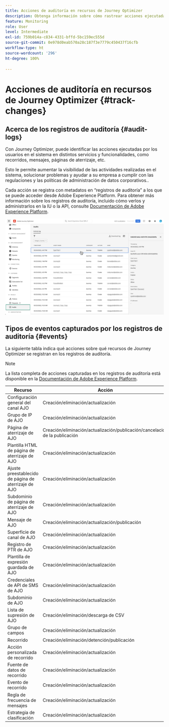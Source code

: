 ```yaml
---
title: Acciones de auditoría en recursos de Journey Optimizer
description: Obtenga información sobre cómo rastrear acciones ejecutadas en recursos de Journey Optimizer.
feature: Monitoring
role: User
level: Intermediate
exl-id: 759b014a-c834-4331-bffd-5bc159ec555d
source-git-commit: 0e978d0eab570a28c187f3e7779c450437f16cfb
workflow-type: ht
source-wordcount: '296'
ht-degree: 100%

---
```


# Acciones de auditoría en recursos de Journey Optimizer {#track-changes}

## Acerca de los registros de auditoría {#audit-logs}

Con Journey Optimizer, puede identificar las acciones ejecutadas por los usuarios en el sistema en distintos servicios y funcionalidades, como recorridos, mensajes, páginas de aterrizaje, etc.

Esto le permite aumentar la visibilidad de las actividades realizadas en el sistema, solucionar problemas y ayudar a su empresa a cumplir con las regulaciones y las políticas de administración de datos corporativos..

Cada acción se registra con metadatos en “registros de auditoría” a los que se puede acceder desde Adobe Experience Platform. Para obtener más información sobre los registros de auditoría, incluido cómo verlos y administrarlos en la IU o la API, consulte [Documentación de Adobe Experience Platform](https://experienceleague.adobe.com/docs/experience-platform/landing/governance-privacy-security/audit-logs/overview.html?lang=es).

![](assets/audit-logs.png)

## Tipos de eventos capturados por los registros de auditoría {#events}

La siguiente tabla indica qué acciones sobre qué recursos de Journey Optimizer se registran en los registros de auditoría.

>[!NOTE]
>
>La lista completa de acciones capturadas en los registros de auditoría está disponible en la [Documentación de Adobe Experience Platform](https://experienceleague.adobe.com/docs/experience-platform/landing/governance-privacy-security/audit-logs/overview.html?lang=es#category).

| Recurso | Acción |
|-----------|------------------|
| Configuración general del canal AJO | Creación/eliminación/actualización |
| Grupo de IP de AJO | Creación/eliminación/actualización |
| Página de aterrizaje de AJO | Creación/eliminación/actualización/publicación/cancelación de la publicación |
| Plantilla HTML de página de aterrizaje de AJO | Creación/eliminación/actualización |
| Ajuste preestablecido de página de aterrizaje de AJO | Creación/eliminación/actualización |
| Subdominio de página de aterrizaje de AJO | Creación/eliminación/actualización |
| Mensaje de AJO | Creación/eliminación/actualización/publicación |
| Superficie de canal de AJO | Creación/eliminación/actualización |
| Registro de PTR de AJO | Creación/eliminación/actualización |
| Plantilla de expresión guardada de AJO | Creación/eliminación/actualización |
| Credenciales de API de SMS de AJO | Creación/eliminación/actualización |
| Subdominio de AJO | Creación/eliminación/actualización |
| Lista de supresión de AJO | Creación/eliminación/descarga de CSV |
| Grupo de campos | Creación/eliminación/actualización |
|  Recorrido  | Creación/eliminación/detención/publicación |
| Acción personalizada de recorrido | Creación/eliminación/actualización |
| Fuente de datos de recorrido | Creación/eliminación/actualización |
| Evento de recorrido | Creación/eliminación/actualización |
| Regla de frecuencia de mensajes | Creación/eliminación/actualización |
| Estrategia de clasificación | Creación/eliminación/actualización |
